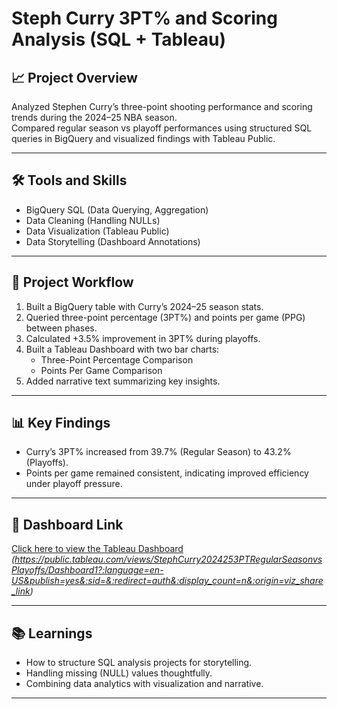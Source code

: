 # Steph Curry 3PT% and Scoring Analysis (SQL + Tableau)

## 📈 Project Overview
Analyzed Stephen Curry’s three-point shooting performance and scoring trends during the 2024–25 NBA season.  
Compared regular season vs playoff performances using structured SQL queries in BigQuery and visualized findings with Tableau Public.

---

## 🛠️ Tools and Skills
- BigQuery SQL (Data Querying, Aggregation)
- Data Cleaning (Handling NULLs)
- Data Visualization (Tableau Public)
- Data Storytelling (Dashboard Annotations)

---

## 🚀 Project Workflow
1. Built a BigQuery table with Curry’s 2024–25 season stats.
2. Queried three-point percentage (3PT%) and points per game (PPG) between phases.
3. Calculated +3.5% improvement in 3PT% during playoffs.
4. Built a Tableau Dashboard with two bar charts:
   - Three-Point Percentage Comparison
   - Points Per Game Comparison
5. Added narrative text summarizing key insights.

---

## 📊 Key Findings
- Curry’s 3PT% increased from 39.7% (Regular Season) to 43.2% (Playoffs).
- Points per game remained consistent, indicating improved efficiency under playoff pressure.

---

## 🔗 Dashboard Link
[Click here to view the Tableau Dashboard](#)  
*(https://public.tableau.com/views/StephCurry2024253PTRegularSeasonvsPlayoffs/Dashboard1?:language=en-US&publish=yes&:sid=&:redirect=auth&:display_count=n&:origin=viz_share_link)*

---

## 📚 Learnings
- How to structure SQL analysis projects for storytelling.
- Handling missing (NULL) values thoughtfully.
- Combining data analytics with visualization and narrative.

---


